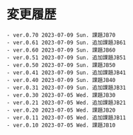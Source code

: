 # 変更履歴

	- ver.0.70 2023-07-09 Sun. 課題JB70
	- ver.0.61 2023-07-09 Sun. 追加課題JB61
	- ver.0.60 2023-07-09 Sun. 課題JB60
	- ver.0.51 2023-07-09 Sun. 追加課題JB51
	- ver.0.50 2023-07-09 Sun. 課題JB50
	- ver.0.41 2023-07-09 Sun. 追加課題JB41
	- ver.0.40 2023-07-09 Sun. 課題JB40
	- ver.0.31 2023-07-09 Sun. 追加課題JB31
	- ver.0.30 2023-07-05 Wed. 課題JB30
	- ver.0.21 2023-07-05 Wed. 追加課題JB21
	- ver.0.20 2023-07-05 Wed. 課題JB20
	- ver.0.11 2023-07-05 Wed. 追加課題JB11
	- ver.0.10 2023-07-05 Wed. 課題JB10